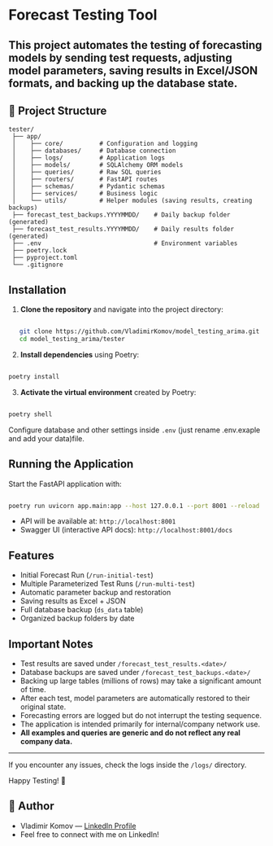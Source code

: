 # Forecast Testing Tool

This project automates the testing of forecasting models by sending test requests, adjusting model parameters, saving results in Excel/JSON formats, and backing up the database state.
---

## 📁 Project Structure

```
tester/
 ├── app/
 │    ├── core/          # Configuration and logging
 │    ├── databases/     # Database connection
 │    ├── logs/          # Application logs
 │    ├── models/        # SQLAlchemy ORM models
 │    ├── queries/       # Raw SQL queries
 │    ├── routers/       # FastAPI routes
 │    ├── schemas/       # Pydantic schemas
 │    ├── services/      # Business logic
 │    └── utils/         # Helper modules (saving results, creating backups)
 ├── forecast_test_backups.YYYYMMDD/    # Daily backup folder (generated)
 ├── forecast_test_results.YYYYMMDD/    # Daily results folder (generated)
 ├── .env                               # Environment variables
 ├── poetry.lock
 ├── pyproject.toml
 └── .gitignore
```

## Installation

1. **Clone the repository** and navigate into the project directory:
```bash

   git clone https://github.com/VladimirKomov/model_testing_arima.git
   cd model_testing_arima/tester
```

2. **Install dependencies** using Poetry:
```bash

poetry install
```

3. **Activate the virtual environment** created by Poetry:
```bash

poetry shell
```

Configure database and other settings inside `.env` (just rename .env.exaple and add your data)file.


## Running the Application

Start the FastAPI application with:

```bash

poetry run uvicorn app.main:app --host 127.0.0.1 --port 8001 --reload
```

- API will be available at: `http://localhost:8001`
- Swagger UI (interactive API docs): `http://localhost:8001/docs`


## Features

- Initial Forecast Run (`/run-initial-test`)
- Multiple Parameterized Test Runs (`/run-multi-test`)
- Automatic parameter backup and restoration
- Saving results as Excel + JSON
- Full database backup (`ds_data` table)
- Organized backup folders by date


## Important Notes

- Test results are saved under `/forecast_test_results.<date>/`
- Database backups are saved under `/forecast_test_backups.<date>/`
- Backing up large tables (millions of rows) may take a significant amount of time.
- After each test, model parameters are automatically restored to their original state.
- Forecasting errors are logged but do not interrupt the testing sequence.
- The application is intended primarily for internal/company network use.
- **All examples and queries are generic and do not reflect any real company data.**

---

If you encounter any issues, check the logs inside the `/logs/` directory.

Happy Testing! 🚀

## 🔗 Author

- Vladimir Komov — [LinkedIn Profile](https://www.linkedin.com/in/vladimir-komov-a20a6931b/)
- Feel free to connect with me on LinkedIn!
